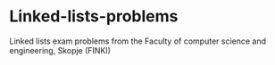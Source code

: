 # Linked-lists-problems
Linked lists exam problems from the Faculty of computer science and engineering, Skopje (FINKI)
